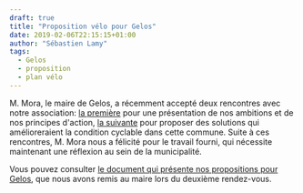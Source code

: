 ```yaml
---
draft: true
title: "Proposition vélo pour Gelos"
date: 2019-02-06T22:15:15+01:00
author: "Sébastien Lamy"
tags:
  - Gelos
  - proposition
  - plan vélo
---
```


M. Mora, le maire de Gelos, a récemment accepté deux rencontres avec notre association:
[la première] pour une présentation de nos ambitions et de nos principes d'action,
[la suivante] pour proposer des solutions qui amélioreraient la condition cyclable
dans cette commune. Suite à ces rencontres, M. Mora nous a félicité pour le 
travail fourni, qui nécessite maintenant une réflexion au sein de la municipalité.

Vous pouvez consulter [le document qui présente nos propositions pour Gelos],
que nous avons remis au maire lors du deuxième rendez-vous.

[la première]: /ca/2019/#2019-01-16-mairie-gelos
[la suivante]: /ca/2019/#2019-02-06-mairie-gelos
[le document qui présente nos propositions pour Gelos]: proposition-velo-gelos.pdf
